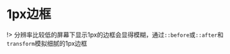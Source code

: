# 1px边框

!> 分辨率比较低的屏幕下显示1px的边框会显得模糊，通过`::before`或`::after`和`transform`模拟细腻的1px边框

<vuep template="#oneBorder"></vuep>

<script v-pre type="text/x-template" id="oneBorder">

<template>
<div>
	<div class="onepx-border normal">常规 1px 边框</div>
	<div class="onepx-border thin">绘制 1px 边框</div>
</div>
</template>

<style>
.onepx-border {
	margin-top: 10px;
	width: 200px;
	height: 80px;
	cursor: pointer;
	line-height: 80px;
	text-align: center;
	font-weight: bold;
	font-size: 16px;
	color: #42b983;
}
.onepx-border:first-child {
  margin-top: 0;
}
.normal {
	border: 1px solid #42b983;
}
.thin {
	position: relative;
}
.thin::after {
  position: absolute;
  left: 0;
  top: 0;
  border: 1px solid #42b983;
  width: 200%;
	height: 200%;
  content: "";
  transform: scale(.5);
  transform-origin: left top;
}
</style>

<script>
</script>
</script>

